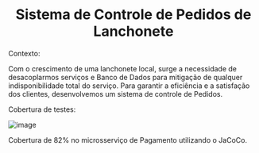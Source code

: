 <h1 align="center"> Sistema de Controle de Pedidos de Lanchonete </h1>

Contexto:

Com o crescimento de uma lanchonete local, surge a necessidade de desacoplarmos serviços e Banco de Dados para mitigação de qualquer indisponibilidade total do serviço.
Para garantir a eficiência e a satisfação dos clientes, desenvolvemos um sistema de controle de Pedidos.

Cobertura de testes:

![image](https://github.com/LouisMatos/pos_tech_fiap_pedido/assets/40615923/f8145908-bc83-41cf-ac5c-1415c80b31f7)


Cobertura de 82% no microsserviço de Pagamento utilizando o JaCoCo.

